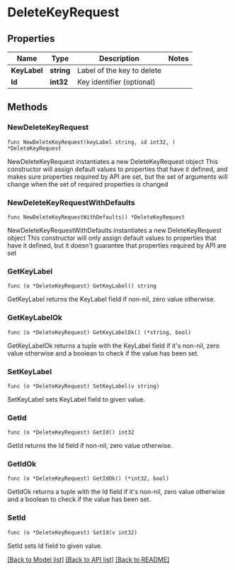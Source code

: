 # DeleteKeyRequest

## Properties

Name | Type | Description | Notes
------------ | ------------- | ------------- | -------------
**KeyLabel** | **string** | Label of the key to delete | 
**Id** | **int32** | Key identifier (optional) | 

## Methods

### NewDeleteKeyRequest

`func NewDeleteKeyRequest(keyLabel string, id int32, ) *DeleteKeyRequest`

NewDeleteKeyRequest instantiates a new DeleteKeyRequest object
This constructor will assign default values to properties that have it defined,
and makes sure properties required by API are set, but the set of arguments
will change when the set of required properties is changed

### NewDeleteKeyRequestWithDefaults

`func NewDeleteKeyRequestWithDefaults() *DeleteKeyRequest`

NewDeleteKeyRequestWithDefaults instantiates a new DeleteKeyRequest object
This constructor will only assign default values to properties that have it defined,
but it doesn't guarantee that properties required by API are set

### GetKeyLabel

`func (o *DeleteKeyRequest) GetKeyLabel() string`

GetKeyLabel returns the KeyLabel field if non-nil, zero value otherwise.

### GetKeyLabelOk

`func (o *DeleteKeyRequest) GetKeyLabelOk() (*string, bool)`

GetKeyLabelOk returns a tuple with the KeyLabel field if it's non-nil, zero value otherwise
and a boolean to check if the value has been set.

### SetKeyLabel

`func (o *DeleteKeyRequest) SetKeyLabel(v string)`

SetKeyLabel sets KeyLabel field to given value.


### GetId

`func (o *DeleteKeyRequest) GetId() int32`

GetId returns the Id field if non-nil, zero value otherwise.

### GetIdOk

`func (o *DeleteKeyRequest) GetIdOk() (*int32, bool)`

GetIdOk returns a tuple with the Id field if it's non-nil, zero value otherwise
and a boolean to check if the value has been set.

### SetId

`func (o *DeleteKeyRequest) SetId(v int32)`

SetId sets Id field to given value.



[[Back to Model list]](../README.md#documentation-for-models) [[Back to API list]](../README.md#documentation-for-api-endpoints) [[Back to README]](../README.md)


